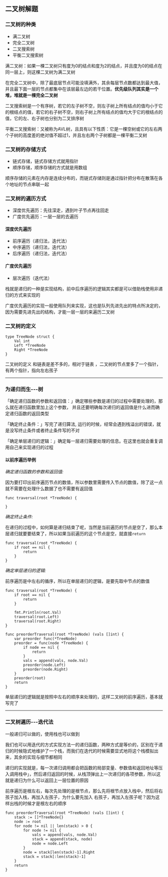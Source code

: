 ## 二叉树解题

### 二叉树的种类

- 满二叉树
- 完全二叉树
- 二叉搜索树
- 平衡二叉搜索树

满二叉树：如果一棵二叉树只有度为0的结点和度为2的结点，并且度为0的结点在同一层上，则这棵二叉树为满二叉树

在完全二叉树中，除了最底层节点可能没填满外，其余每层节点数都达到最大值，并且最下面一层的节点都集中在该层最左边的若干位置。**优先级队列其实是一个堆，堆就是一棵完全二叉树**

二叉搜索树是一个有序树，若它的左子树不空，则左子树上所有结点的值均小于它的根结点的值，若它的右子树不空，则右子树上所有结点的值均大于它的根结点的值，它的左、右子树也分别为二叉排序树

平衡二叉搜索树：又被称为AVL树，且具有以下性质：它是一棵空树或它的左右两个子树的高度差的绝对值不超过1，并且左右两个子树都是一棵平衡二叉树


### 二叉树的存储方式

- 链式存储，链式存储方式就用指针
- 顺序存储，顺序存储的方式就是用数组

顺序存储的元素在内存是连续分布的，而链式存储则是通过指针把分布在散落在各个地址的节点串联一起

### 二叉树的遍历方式

- 深度优先遍历：先往深走，遇到叶子节点再往回走
- 广度优先遍历：一层一层的去遍历

#### 深度优先遍历
- 前序遍历（递归法，迭代法）
- 中序遍历（递归法，迭代法）
- 后序遍历（递归法，迭代法）

#### 广度优先遍历
- 层次遍历（迭代法）


栈就是递归的一种是实现结构，前中后序遍历的逻辑其实都是可以借助栈使用非递归的方式来实现的

广度优先遍历的实现一般使用队列来实现，这也是队列先进先出的特点所决定的，因为需要先进先出的结构，才能一层一层的来遍历二叉树

### 二叉树的定义

```
type TreeNode struct {
    Val int
    Left *TreeNode
    Right *TreeNode
}
```

二叉树的定义 和链表是差不多的，相对于链表 ，二叉树的节点里多了一个指针， 有两个指针，指向左右孩子

------------------------------------------------------------

### 为递归而生---树

「确定递归函数的参数和返回值：」确定哪些参数是递归的过程中需要处理的，那么就在递归函数里加上这个参数， 并且还要明确每次递归的返回值是什么进而确定递归函数的返回类型

「确定终止条件：」写完了递归算法,  运行的时候，经常会遇到栈溢出的错误，就是没写终止条件或者终止条件写的不对

「确定单层递归的逻辑：」确定每一层递归需要处理的信息。在这里也就会重复调用自己来实现递归的过程

#### 以前序遍历举例

*确定递归函数的参数和返回值:*

因为要打印出前序遍历节点的数值，所以参数里需要传入节点的数值，除了这一点就不需要在处理什么数据了也不需要有返回值
```
func traversal(root *TreeNode) {

}
```

*确定终止条件:*

在递归的过程中，如何算是递归结束了呢，当然是当前遍历的节点是空了，那么本层递归就要要结束了，所以如果当前遍历的这个节点是空，就直接`return`
```
func traversal(root *TreeNode) {
    if root == nil {
        return
    }
}
```

*确定单层递归的逻辑:*

前序遍历是中左右的循序，所以在单层递归的逻辑，是要先取中节点的数值
```
func traversal(root *TreeNode) {
    if root == nil {
        return
    }

    fmt.Println(root.Val)
    traversal(root.Left)
    traversal(root.Right)
}
```

```
func preorderTraversal(root *TreeNode) (vals []int) {
    var preorder func(*TreeNode)
    preorder = func(node *TreeNode) {
        if node == nil {
            return
        }
        vals = append(vals, node.Val)
        preorder(node.Left)
        preorder(node.Right)
    }
    preorder(root)
    return
}
```

单层递归的逻辑就是按照中左右的顺序来处理的，这样二叉树的前序遍历，基本就写完了

----------------------------------------------------------

### 二叉树遍历---迭代法

一般递归可以做的，使用栈也可以做到

我们也可以用迭代的方式实现方法一的递归函数，两种方式是等价的，区别在于递归的时候隐式地维护了一个栈，而我们在迭代的时候需要显式地将这个栈模拟出来，其余的实现与细节都相同

递归的实现就是，每一次递归调用都会把函数的局部变量、参数值和返回地址等压入调用栈中」，然后递归返回的时候，从栈顶弹出上一次递归的各项参数，所以这就是递归为什么可以返回上一层位置的原因


前序遍历是根左右，每次先处理的是根节点，那么先将根节点放入栈中，然后将右孩子加入栈，再加入左孩子，为什么要先加入 右孩子，再加入左孩子呢？因为这样出栈的时候才是根左右的顺序

```
func preorderTraversal(root *TreeNode) (vals []int) {
    stack := []*TreeNode{}
    node := root
    for node != nil || len(stack) > 0 {
        for node != nil {
            vals = append(vals, node.Val)
            stack = append(stack, node)
            node = node.Left
        }
        node = stack[len(stack)-1].Right
        stack = stack[:len(stack)-1]
    }
    return
}
```

